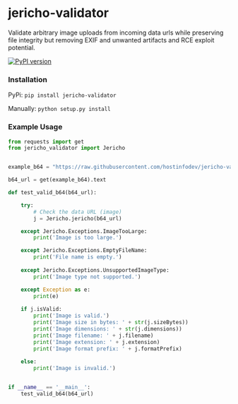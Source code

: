 # jericho-validator
 Validate arbitrary image uploads from incoming data urls while preserving file integrity but removing EXIF and unwanted artifacts and RCE exploit potential.

[![PyPI version](https://badge.fury.io/py/jericho-validator.svg)](https://badge.fury.io/py/jericho-validator)

### Installation
PyPi: `pip install jericho-validator`

Manually: `python setup.py install`

### Example Usage
```python
from requests import get
from jericho_validator import Jericho


example_b64 = "https://raw.githubusercontent.com/hostinfodev/jericho-validator/main/example/example.png.b64"

b64_url = get(example_b64).text

def test_valid_b64(b64_url):    

    try:
        # Check the data URL (image)
        j = Jericho.jericho(b64_url)

    except Jericho.Exceptions.ImageTooLarge:
        print('Image is too large.')

    except Jericho.Exceptions.EmptyFileName:
        print('File name is empty.')
        
    except Jericho.Exceptions.UnsupportedImageType:
        print('Image type not supported.')

    except Exception as e:
        print(e)
        
    if j.isValid:
        print('Image is valid.')
        print('Image size in bytes: ' + str(j.sizeBytes))
        print('Image dimensions: ' + str(j.dimensions))
        print('Image filename: ' + j.filename)
        print('Image extension: ' + j.extension)
        print('Image format prefix: ' + j.formatPrefix)
        
    else:
        print('Image is invalid.')


if __name__ == '__main__':
    test_valid_b64(b64_url)

```